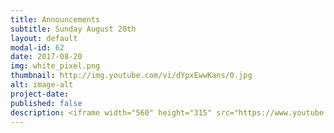 ```yaml
---
title: Announcements
subtitle: Sunday August 20th
layout: default
modal-id: 62
date: 2017-08-20
img: white_pixel.png
thumbnail: http://img.youtube.com/vi/dYpxEwwKans/0.jpg
alt: image-alt
project-date:
published: false
description: <iframe width="560" height="315" src="https://www.youtube.com/embed/dYpxEwwKans" frameborder="0" allowfullscreen></iframe>
---
```

